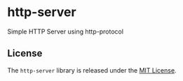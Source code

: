 # http-server

Simple HTTP Server using http-protocol

## License

The `http-server` library is released under the [MIT License](https://github.com/obsidian-btc/http-server/blob/master/MIT-License.txt).
